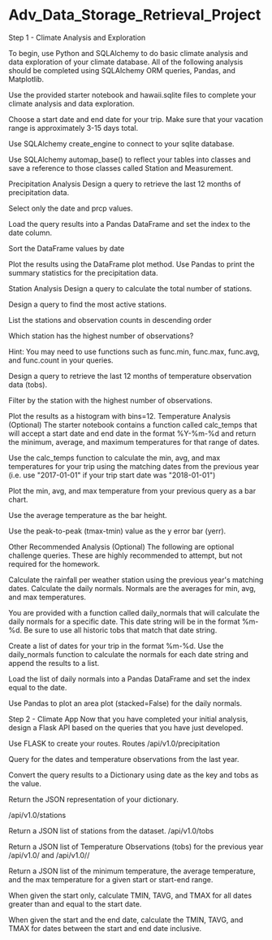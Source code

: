# Adv_Data_Storage_Retrieval_Project

Step 1 - Climate Analysis and Exploration

To begin, use Python and SQLAlchemy to do basic climate analysis and data exploration of your climate database. All of the following analysis should be completed using SQLAlchemy ORM queries, Pandas, and Matplotlib.

Use the provided starter notebook and hawaii.sqlite files to complete your climate analysis and data exploration.

Choose a start date and end date for your trip. Make sure that your vacation range is approximately 3-15 days total.

Use SQLAlchemy create_engine to connect to your sqlite database.

Use SQLAlchemy automap_base() to reflect your tables into classes and save a reference to those classes called Station and Measurement.

Precipitation Analysis
Design a query to retrieve the last 12 months of precipitation data.

Select only the date and prcp values.

Load the query results into a Pandas DataFrame and set the index to the date column.

Sort the DataFrame values by date

Plot the results using the DataFrame plot method.
Use Pandas to print the summary statistics for the precipitation data.

Station Analysis
Design a query to calculate the total number of stations.

Design a query to find the most active stations.

List the stations and observation counts in descending order

Which station has the highest number of observations?

Hint: You may need to use functions such as func.min, func.max, func.avg, and func.count in your queries.

Design a query to retrieve the last 12 months of temperature observation data (tobs).

Filter by the station with the highest number of observations.

Plot the results as a histogram with bins=12.
Temperature Analysis (Optional)
The starter notebook contains a function called calc_temps that will accept a start date and end date in the format %Y-%m-%d and return the minimum, average, and maximum temperatures for that range of dates.

Use the calc_temps function to calculate the min, avg, and max temperatures for your trip using the matching dates from the previous year (i.e. use "2017-01-01" if your trip start date was "2018-01-01")

Plot the min, avg, and max temperature from your previous query as a bar chart.

Use the average temperature as the bar height.

Use the peak-to-peak (tmax-tmin) value as the y error bar (yerr).

Other Recommended Analysis (Optional)
The following are optional challenge queries. These are highly recommended to attempt, but not required for the homework.

Calculate the rainfall per weather station using the previous year's matching dates.
Calculate the daily normals. Normals are the averages for min, avg, and max temperatures.

You are provided with a function called daily_normals that will calculate the daily normals for a specific date. This date string will be in the format %m-%d. Be sure to use all historic tobs that match that date string.

Create a list of dates for your trip in the format %m-%d. Use the daily_normals function to calculate the normals for each date string and append the results to a list.

Load the list of daily normals into a Pandas DataFrame and set the index equal to the date.

Use Pandas to plot an area plot (stacked=False) for the daily normals.

Step 2 - Climate App
Now that you have completed your initial analysis, design a Flask API based on the queries that you have just developed.

Use FLASK to create your routes.
Routes
/api/v1.0/precipitation

Query for the dates and temperature observations from the last year.

Convert the query results to a Dictionary using date as the key and tobs as the value.

Return the JSON representation of your dictionary.

/api/v1.0/stations

Return a JSON list of stations from the dataset.
/api/v1.0/tobs

Return a JSON list of Temperature Observations (tobs) for the previous year
/api/v1.0/<start> and /api/v1.0/<start>/<end>

Return a JSON list of the minimum temperature, the average temperature, and the max temperature for a given start or start-end range.

When given the start only, calculate TMIN, TAVG, and TMAX for all dates greater than and equal to the start date.

When given the start and the end date, calculate the TMIN, TAVG, and TMAX for dates between the start and end date inclusive.

